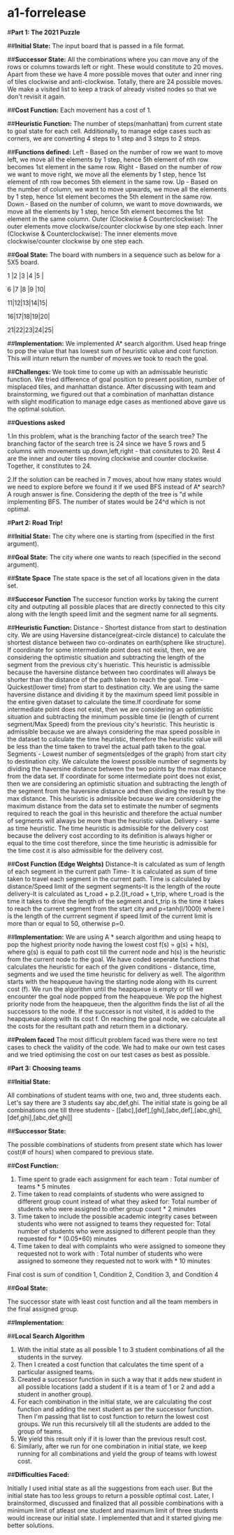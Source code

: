 # a1-forrelease
#**Part 1: The 2021 Puzzle**

##**Initial State:** The input board that is passed in a file format.

##**Successor State:** All the combinations where you can move any of the rows or columns towards left or right. These would constitute to 20 moves. Apart from these we have 4 more possible moves that outer and inner ring of tiles clockwise and anti-clockwise. Totally, there are 24 possible moves. We make a visited list to keep a track of already visited nodes so that we don't revisit it again. 

##**Cost Function:** Each movement has a cost of 1.

##**Heuristic Function:** The number of steps(manhattan) from current state to goal state for each cell. Additionally, to manage edge cases such as corners, we are converting 4 steps to 1 step and 3 steps to 2 steps.

##**Functions defined:**
Left - Based on the number of row we want to move left, we move all the elements by 1 step, hence 5th element of nth row becomes 1st element in the same row.
Right - Based on the number of row we want to move right, we move all the elements by 1 step, hence 1st element of nth row becomes 5th element in the same row.
Up - Based on the number of column, we want to move upwards, we move all the elements by 1 step, hence 1st element becomes the 5th element in the same row.
Down - Based on the number of column, we want to move downwards, we move all the elements by 1 step, hence 5th element becomes the 1st element in the same column.
Outer (Clockwise & Counterclockwise): The outer elements move clockwise/counter clockwise by one step each. 
Inner (Clockwise & Counterclockwise): The inner elements move clockwise/counter clockwise by one step each.

##**Goal State:**
The board with numbers in a sequence such as below for a 5X5 board.

1 |2 |3 |4 |5 |

6 |7 |8 |9 |10|

11|12|13|14|15|

16|17|18|19|20|

21|22|23|24|25|

##**Implementation:** We implemented A* search algorithm. Used heap fringe to pop the value that has lowest sum of heuristic value and cost function. This will inturn return the number of moves we took to reach the goal.

##**Challenges:** We took time to come up with an admissable heuristic function. We tried difference of goal position to present position, number of misplaced tiles, and manhattan distance. After discussing with team and brainstorming, we figured out that a combination of manhattan distance with slight modification to manage edge cases as mentioned above gave us the optimal solution.

##**Questions asked**

1.In this problem, what is the branching factor of the search tree?
The branching factor of the search tree is 24 since we have 5 rows and 5 columns with movements up,down,left,right - that consitutes to 20. Rest 4 are the inner and outer tiles moving clockwise and counter clockwise. Together, it constitutes to 24.


2.If  the  solution  can  be  reached  in  7  moves,  about  how  many  states  would  we  need  to  explore  before  we found it if we used BFS instead of A* search?  A rough answer is fine.
Considering the depth of the tree is "d while implementing BFS. The number of states would be 24^d which is not optimal.


#**Part 2: Road Trip!**

##**Initial State:** The city where one is starting from (specified in the first argument).

##**Goal State:** The city where one wants to reach (specified in the second argument).

##**State Space**
The state space is the set of all locations given in the data set.

##**Succesor Function**
The succesor function works by taking the current city and outputing all possible places that are directly connected to this city along with the length speed limit and the segment name for all segments.

##**Heuristic Function:**
Distance - Shortest distance from start to destination city. We are using Haversine distance(great-circle distance) to calculate the shortest distance between two co-ordinates on earth(sphere like structure). If coordinate for some intermediate point does not exist, then, we are considering the optimistic situation and subtracting the length of the segment from the previous city's hueristic. This heuristic is admissible because the haversine distance between two coordinates will always be shorter than the distance of the path taken to reach the goal.
Time - Quickest(lower time) from start to destination city. We are using the same haversine distance and dividing it by the maximum speed limit possible in the entire given dataset to calculate the time.If coordinate for some intermediate point does not exist, then we are considering an optimistic situation and subtracting the minimum possible time (ie (length of current segment/Max Speed) from the previous city's heuristic. This heuristic is admissible because we are always considering the max speed possible in the dataset to calculate the time heuristic, therefore the heuristic value will be less than the time taken to travel the actual path taken to the goal.
Segments - Lowest number of segments(edges of the graph) from start city to destination city. We calculate the lowest possible number of segments by dividing the haversine distance between the two points by the max distance from the data set. If coordinate for some intermediate point does not exist, then we are considering an optimistic situation and subtracting the length of the segment from the haversine distance and then dividing the result by the max distance. This heuristic is admissible because we are considering the maximum distance from the data set to estimate the number of segments required to reach the goal in this heuristic and therefore the actual number of segments will always be more than the heuristic value.
Delivery - same as time heuristic. The time heuristic is admissible for the delivery cost because the delivery cost according to its definition is always higher or equal to the time cost therefore, since the time heuristic is admissible for the time cost it is also admissible for the delivery cost.

##**Cost Function (Edge Weights)**
Distance-It is calculated as sum of length of each segment in the current path
Time- It is calculated as sum of time taken to travel each segment in the current path. Time is calculated by distance/Speed limit of the segment
segments-It is the length of the route
delivery-It is calculated as t_road + p.2.()t_road + t_trip, where t_road is the time it takes to drive the length of the segment and t_trip is the time it takes to reach the current segment from the start city and p=tanh(l/1000) where l is the length of the currrent segment if speed limit of the current limit is more than or equal to 50, otherwise p=0.

##**Implementation:** 
We are using A * search algorithm and using heapq to pop the highest priority node having the lowest cost f(s) = g(s) + h(s), where g(s) is equal to path cost till the current node and h(s) is the heuristic from the current node to the goal. We have coded seperate functions that calculates the heuristic for each of the given conditions - distance, time, segments and we used the time heuristic for delivery as well. The algorithm starts with the heapqueue having the starting node along with its current cost (f). We run the algorithm until the heapqueue is empty or till we encounter the goal node popped from the heapqueue. We pop the highest priority node from the heapqueue, then the algorithm finds the list of all the successors to the node. If the successor is not visited, it is added to the heapqueue along with its cost f. On reaching the goal node, we calculate all the costs for the resultant path and return them in a dictionary.

##**Prolem faced**
The most difficult problem faced was there were no test cases to check the validity of the code. We had to make our own test cases and we tried optimising the cost on our test cases as best as possible.



#**Part 3: Choosing teams**

##**Initial State:** 

All combinations of student teams with one, two and, three students each.
Let's say there are 3 students say abc,def,ghi. The initial state is going be all combinations one till three students - [[abc],[def],[ghi],[abc,def],[abc,ghi],[def,ghi],[abc,def,ghi]]

##**Successor State:**

The possible combinations of students from present state which has lower cost(# of hours) when compared to previous state.

##**Cost Function:**

1. Time spent to grade each assignment for each team : Total number of teams * 5 minutes
2. Time taken to read complaints of students who were assigned to different group count instead of what they asked for: Total number of students who were assigned to other group count * 2 minutes  
3. Time taken to include the possible academic integrity cases between students who were not assigned to teams they requested for: Total number of students who were assigned to different people than they requested for * (0.05*60) minutes
4. Time taken to deal with complaints who were assigned to someone they requested not to work with : Total number of students who were assigned to someone they requested not to work with * 10 minutes

Final cost is sum of condition 1, Condition 2, Condition 3, and Condition 4

##**Goal State:**

The successor state with least cost function and all the team members in the final assigned group.

##**Implementation:**

##**Local Search Algorithm**

1. With the initial state as all possible 1 to 3 student combinations of all the students in the survey.
2. Then I created a cost function that calculates the time spent of a particular assigned teams.
3. Created a successor function in such a way that it adds new student in all possible locations (add a student if it is a team of 1 or 2 and add a student in another group).
4. For each combination in the initial state, we are calculating the cost function and adding the next student as per the successor function. Then I'm passing that list to cost function to return the lowest cost groups. We run this recursively till all the students are added to the group of teams.
5. We yield this result only if it is lower than the previous result cost.
6. Similarly, after we run for one combination in initial state, we keep running for all combinations and yield the group of teams with lowest cost.

##**Difficulties Faced:**

Initially I used initial state as all the suggestions from each user. But the initial state has too less groups to return a possible optimal cost. Later, I brainstormed, discussed and finalized that all possible combinations with a minimum limit of atleast one student and maximum limit of three students would increase our initial state. I implemented that and it started giving me better solutions.
